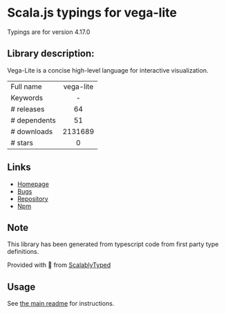
# Scala.js typings for vega-lite

Typings are for version 4.17.0

## Library description:
Vega-Lite is a concise high-level language for interactive visualization.

|                    |                 |
| ------------------ | :-------------: |
| Full name          | vega-lite |
| Keywords           | - |
| # releases         | 64 |
| # dependents       | 51 |
| # downloads        | 2131689 |
| # stars            | 0 |

## Links
- [Homepage](https://vega.github.io/vega-lite/)
- [Bugs](https://github.com/vega/vega-lite/issues)
- [Repository](https://github.com/vega/vega-lite)
- [Npm](https://www.npmjs.com/package/vega-lite)
    


## Note
This library has been generated from typescript code from first party type definitions.

Provided with :purple_heart: from [ScalablyTyped](https://github.com/oyvindberg/ScalablyTyped)

## Usage
See [the main readme](../../readme.md) for instructions.


